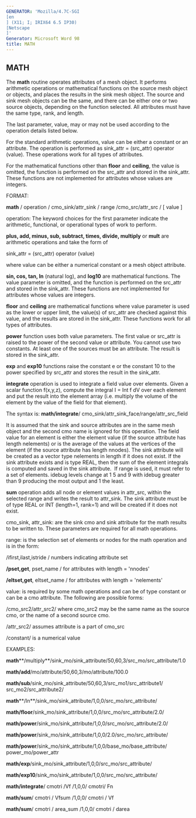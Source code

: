 ```yaml
---
GENERATOR: 'Mozilla/4.7C-SGI 
[en
] (X11; I; IRIX64 6.5 IP30) 
[Netscape
]'
Generator: Microsoft Word 98
title: MATH
---
```


MATH
----

 The **math** routine operates attributes of a mesh object. It performs
 arithmetic operations or mathematical functions on the source mesh
 object or objects, and places the results in the sink mesh object. The
 source and sink mesh objects can be the same, and there can be either
 one or two source objects, depending on the function selected.
 All attributes must have the same type, rank, and length.

 The last parameter, value, may or may not be used according to the
 operation details listed below.

 For the standard arithmetic operations, value can be either a constant
 or an attribute. The operation is performed as sink\_attr =
 (src\_attr) operator (value). These operations work for all types of
 attributes.

 For the mathematical functions other than **floor** and **ceiling**,
 the value is omitted, the function is performed on the src\_attr and
 stored in the sink\_attr. These functions are not implemented for
 attributes whose values are integers.

FORMAT:

 **math** / operation / cmo\_sink/attr\_sink / range
 /cmo\_src/attr\_src / 
[ value 
]



operation: The keyword choices for the first parameter indicate the
arithmetic, functional, or operational types of work to perform.

 **plus, add, minus, sub, subtract, times, divide, multiply** or
 **mult** are arithmetic operations and take the form of

 sink\_attr = (src\_attr) operator (value)

 where value can be either a numerical constant or a mesh object
 attribute.

 **sin, cos, tan, ln** (natural log), and **log10** are mathematical
 functions. The value parameter is omitted, and the function is
 performed on the src\_attr and stored in the sink\_attr. These
 functions are not implemented for attributes whose values are
 integers.

 **floor** and **ceiling** are mathematical functions where value
 parameter is used as the lower or upper limit, the value(s) of
 src\_attr are checked against this value, and the results are stored
 in the sink\_attr. These functions work for all types of attributes.

 **power** function uses both value parameters. The first value or
 src\_attr is raised to the power of the second value or attribute. You
 cannot use two constants. At least one of the sources must be an
 attribute. The result is stored in the sink\_attr.

 **exp** and **exp10** functions raise the constant e or the constant
 10 to the power specified by src\_attr and stores the result in the
 sink\_attr.

 **integrate** operation is used to integrate a field value over
 elements. Given a scalar function f(x,y,z), compute the integral I =
 Int f dV over each element and put the result into the element array
 (i.e. multiply the volume of the element by the value of the field for
 that element).

 The syntax is: **math/integrate**/
 cmo\_sink/attr\_sink\_face/range/attr\_src\_field

 It is assumed that the sink and source attributes are in the same mesh
 object and the second cmo name is ignored for this operation. The
 field value for an element is either the element value (if the source
 attribute has length nelements) or is the average of the values at the
 vertices of the element (if the source attribute has length nnodes).
 The sink attribute will be created as a vector type nelements in
 length if it does not exist. If the sink attribute exists and is type
 REAL, then the sum of the element integrals is computed and saved in
 the sink attribute.  If range is used, it must refer to a set of
 elements. idebug levels change at 1 5 and 9 with idebug greater than 9
 producing the most output and 1 the least.

 **sum** operation adds all node or element values in attr\_src, within
 the selected range and writes the result to attr\_sink. The sink
 attribute must be of type REAL or INT (length=1, rank=1) and will be
 created if it does not exist.



cmo\_sink, attr\_sink: are the sink cmo and sink attribute for the math
results to be written to. These parameters are required for all math
operations.



range: is the selection set of elements or nodes for the math operation
and is in the form:

 /ifirst,ilast,istride / numbers indicating attribute set

 **/pset,get**, pset\_name / for attributes with length = 'nnodes'

 **/eltset,get**, eltset\_name / for attributes with length =
 'nelements'



value: is required by some math operations and can be of type constant
or can be a cmo attribute. The following are possible forms:

 /cmo\_src2/attr\_src2/ where cmo\_src2 may be the same name as the
 source cmo, or the name of a second source cmo.

 /attr\_src2/ assumes attribute is a part of cmo\_src

 /constant/ is a numerical value



EXAMPLES:

**math****/multiply**/sink\_mo/sink\_attribute/50,60,3/src\_mo/src\_attribute/1.0

**math/add**/mo/attribute/50,60,3/mo/attribute/100.0

**math/sub**/sink\_mo/sink\_attribute/50,60,3/src\_mo1/src\_attribute1/
src\_mo2/src\_attribute2/

**math****/ln**/sink\_mo/sink\_attribute/1,0,0/src\_mo/src\_attribute/

**math/floor**/sink\_mo/sink\_attribute/1,0,0/src\_mo/src\_attribute/2.0/

**math/power**/sink\_mo/sink\_attribute/1,0,0/src\_mo/src\_attribute/2.0/

**math/power**/sink\_mo/sink\_attribute/1,0,0/2.0/src\_mo/src\_attribute/

**math/power**/sink\_mo/sink\_attribute/1,0,0/base\_mo/base\_attribute/
power\_mo/power\_attr

**math/exp**/sink\_mo/sink\_attribute/1,0,0/src\_mo/src\_attribute/

**math/exp10**/sink\_mo/sink\_attribute/1,0,0/src\_mo/src\_attribute/

**math/integrate**/ cmotri /Vf /1,0,0/ cmotri/ Fn

**math/sum**/ cmotri / Vfsum /1,0,0/ cmotri / Vf

**math/sum**/ cmotri / area\_sum /1,0,0/ cmotri / darea

